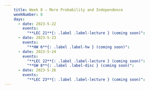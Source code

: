 ```yaml
---
    title: Week 8 – More Probability and Independence
    weekNumber: 8
    days:
      - date: 2023-5-22
        events:
          "**LEC 21**{: .label .label-lecture } (coming soon)":
      - date: 2023-5-23
        events:
          "**HW 6**{: .label .label-hw } (coming soon)":
      - date: 2023-5-24
        events:
          "**LEC 22**{: .label .label-lecture } (coming soon)":
          "**GW 8**{: .label .label-disc } (coming soon)":
      - date: 2023-5-26
        events:
          "**LEC 23**{: .label .label-lecture } (coming soon)":
---
```


